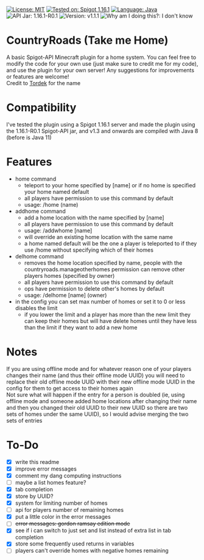 [![License: MIT](https://img.shields.io/badge/License-MIT-brightgreen.svg)](https://opensource.org/licenses/MIT) [![Tested on: Spigot 1.16.1](https://img.shields.io/badge/Tested%20on-Spigot%201.16.1-yellow.svg)](https://www.spigotmc.org/) [![Language: Java](https://img.shields.io/badge/Language-Java-red)](https://www.java.com/en/) ![API Jar: 1.16.1-R0.1](https://img.shields.io/badge/API%20Jar-1.16.1--R0.1-blueviolet) ![Version: v1.1.1](https://img.shields.io/badge/Version-v1.3-blue) ![Why am I doing this?: I don't know](https://img.shields.io/badge/Why%20am%20I%20making%20these%3F-I%20don't%20know-lightgrey)
# CountryRoads (Take me Home)
A basic Spigot-API Minecraft plugin for a home system.
You can feel free to modify the code for your own use (just make sure to credit me for my code), and use the plugin for your own server!
Any suggestions for improvements or features are welcome!\
Credit to [Tordek](https://tordek.me/) for the name
# Compatibility
I've tested the plugin using a Spigot 1.16.1 server and made the plugin using the 1.16.1-R0.1 Spigot-API jar, and v1.3 and onwards are compiled with Java 8 (before is Java 11)
# Features
- home command
  - teleport to your home specified by \[name\] or if no home is specified your home named default
  - all players have permission to use this command by default
  - usage: /home (name)
- addhome command
  - add a home location with the name specified by \[name\]
  - all players have permission to use this command by default
  - usage: /addwhome \[name\]
  - will override an existing home location with the same name
  - a home named default will be the one a player is teleported to if they use /home without specifying which of their homes
- delhome command
  - removes the home location specified by name, people with the countryroads.manageotherhomes permission can remove other players homes (specified by owner)
  - all players have permission to use this command by default
  - ops have permission to delete other's homes by default
  - usage: /delhome \[name\] (owner)
- in the config you can set max number of homes or set it to 0 or less disables the limit
  - if you lower the limit and a player has more than the new limit they can keep their homes but will have delete homes until they have less than the limit if they want to add a new home
# Notes
If you are using offline mode and for whatever reason one of your players changes their name (and thus their offline mode UUID) you will need to replace their old offline mode UUID with their new offline mode UUID in the config for them to get access to their homes again\
Not sure what will happen if the entry for a person is doubled (ie, using offline mode and someone added home locations after changing their name and then you changed their old UUID to their new UUID so there are two sets of homes under the same UUID), so I would advise merging the two sets of entries
# To-Do
- [x] write this readme
- [x] improve error messages
- [x] comment my dang computing instructions
- [ ] maybe a list homes feature?
- [x] tab completion
- [x] store by UUID?
- [x] system for limiting number of homes
- [ ] api for players number of remaining homes
- [x] put a little color in the error messages
- [ ] ~~error messages: gordon ramsay edition mode~~
- [x] see if i can switch to just set and list instead of extra list in tab completion
- [x] store some frequently used returns in variables
- [ ] players can't override homes with negative homes remaining
